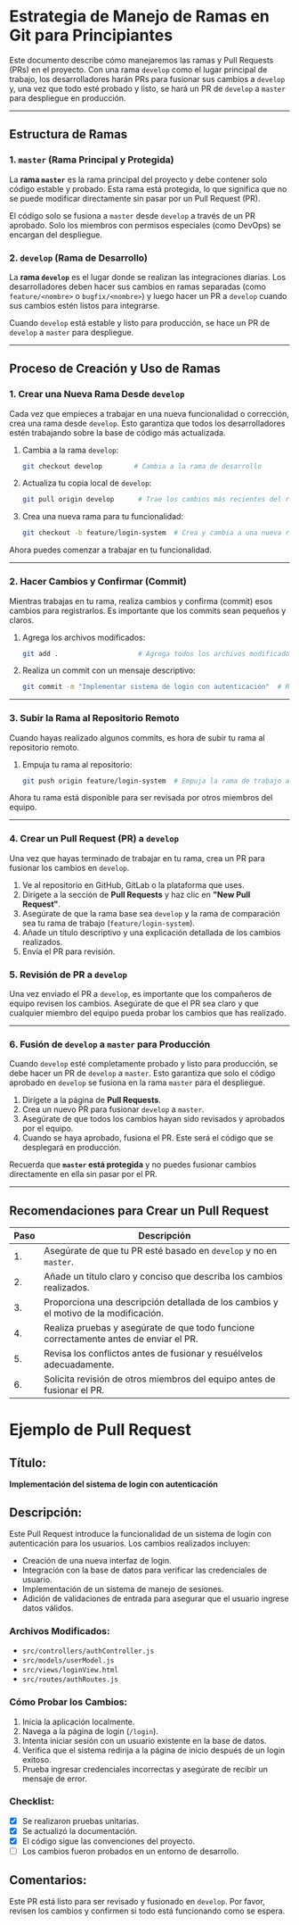# Estrategia de Manejo de Ramas en Git para Principiantes

Este documento describe cómo manejaremos las ramas y Pull Requests (PRs) en el proyecto. Con una rama `develop` como el lugar principal de trabajo, los desarrolladores harán PRs para fusionar sus cambios a `develop` y, una vez que todo esté probado y listo, se hará un PR de `develop` a `master` para despliegue en producción.

---

## Estructura de Ramas

### 1. `master` (Rama Principal y Protegida)
La **rama `master`** es la rama principal del proyecto y debe contener solo código estable y probado. Esta rama está protegida, lo que significa que no se puede modificar directamente sin pasar por un Pull Request (PR).

El código solo se fusiona a `master` desde `develop` a través de un PR aprobado. Solo los miembros con permisos especiales (como DevOps) se encargan del despliegue.

### 2. `develop` (Rama de Desarrollo)
La **rama `develop`** es el lugar donde se realizan las integraciones diarias. Los desarrolladores deben hacer sus cambios en ramas separadas (como `feature/<nombre>` o `bugfix/<nombre>`) y luego hacer un PR a `develop` cuando sus cambios estén listos para integrarse.

Cuando `develop` está estable y listo para producción, se hace un PR de `develop` a `master` para despliegue.

---

## Proceso de Creación y Uso de Ramas

### 1. Crear una Nueva Rama Desde `develop`
Cada vez que empieces a trabajar en una nueva funcionalidad o corrección, crea una rama desde `develop`. Esto garantiza que todos los desarrolladores estén trabajando sobre la base de código más actualizada.

1. Cambia a la rama `develop`:
   ```bash
   git checkout develop        # Cambia a la rama de desarrollo
   ```

2. Actualiza tu copia local de `develop`:
   ```bash
   git pull origin develop      # Trae los cambios más recientes del repositorio remoto
   ```

3. Crea una nueva rama para tu funcionalidad:
   ```bash
   git checkout -b feature/login-system  # Crea y cambia a una nueva rama
   ```

Ahora puedes comenzar a trabajar en tu funcionalidad.

---

### 2. Hacer Cambios y Confirmar (Commit)
Mientras trabajas en tu rama, realiza cambios y confirma (commit) esos cambios para registrarlos. Es importante que los commits sean pequeños y claros.

1. Agrega los archivos modificados:
   ```bash
   git add .                    # Agrega todos los archivos modificados al área de preparación
   ```

2. Realiza un commit con un mensaje descriptivo:
   ```bash
   git commit -m "Implementar sistema de login con autenticación"  # Realiza un commit con el mensaje adecuado
   ```

---

### 3. Subir la Rama al Repositorio Remoto
Cuando hayas realizado algunos commits, es hora de subir tu rama al repositorio remoto.

1. Empuja tu rama al repositorio:
   ```bash
   git push origin feature/login-system  # Empuja la rama de trabajo al repositorio remoto
   ```

Ahora tu rama está disponible para ser revisada por otros miembros del equipo.

---

### 4. Crear un Pull Request (PR) a `develop`
Una vez que hayas terminado de trabajar en tu rama, crea un PR para fusionar los cambios en `develop`.

1. Ve al repositorio en GitHub, GitLab o la plataforma que uses.
2. Dirígete a la sección de **Pull Requests** y haz clic en **"New Pull Request"**.
3. Asegúrate de que la rama base sea `develop` y la rama de comparación sea tu rama de trabajo (`feature/login-system`).
4. Añade un título descriptivo y una explicación detallada de los cambios realizados.
5. Envía el PR para revisión.

### 5. Revisión de PR a `develop`
Una vez enviado el PR a `develop`, es importante que los compañeros de equipo revisen los cambios. Asegúrate de que el PR sea claro y que cualquier miembro del equipo pueda probar los cambios que has realizado.

---

### 6. Fusión de `develop` a `master` para Producción
Cuando `develop` esté completamente probado y listo para producción, se debe hacer un PR de `develop` a `master`. Esto garantiza que solo el código aprobado en `develop` se fusiona en la rama `master` para el despliegue.

1. Dirígete a la página de **Pull Requests**.
2. Crea un nuevo PR para fusionar `develop` a `master`.
3. Asegúrate de que todos los cambios hayan sido revisados y aprobados por el equipo.
4. Cuando se haya aprobado, fusiona el PR. Este será el código que se desplegará en producción.

Recuerda que **`master` está protegida** y no puedes fusionar cambios directamente en ella sin pasar por el PR.

---

## Recomendaciones para Crear un Pull Request

| Paso   | Descripción                                                                                         |
|--------|-----------------------------------------------------------------------------------------------------|
| 1.     | Asegúrate de que tu PR esté basado en `develop` y no en `master`.                                     |
| 2.     | Añade un título claro y conciso que describa los cambios realizados.                                  |
| 3.     | Proporciona una descripción detallada de los cambios y el motivo de la modificación.                |
| 4.     | Realiza pruebas y asegúrate de que todo funcione correctamente antes de enviar el PR.              |
| 5.     | Revisa los conflictos antes de fusionar y resuélvelos adecuadamente.                                |
| 6.     | Solicita revisión de otros miembros del equipo antes de fusionar el PR.                             |3e

# Ejemplo de Pull Request

## Título:
**Implementación del sistema de login con autenticación**

## Descripción:
Este Pull Request introduce la funcionalidad de un sistema de login con autenticación para los usuarios. Los cambios realizados incluyen:

- Creación de una nueva interfaz de login.
- Integración con la base de datos para verificar las credenciales de usuario.
- Implementación de un sistema de manejo de sesiones.
- Adición de validaciones de entrada para asegurar que el usuario ingrese datos válidos.

### Archivos Modificados:
- `src/controllers/authController.js`
- `src/models/userModel.js`
- `src/views/loginView.html`
- `src/routes/authRoutes.js`

### Cómo Probar los Cambios:
1. Inicia la aplicación localmente.
2. Navega a la página de login (`/login`).
3. Intenta iniciar sesión con un usuario existente en la base de datos.
4. Verifica que el sistema redirija a la página de inicio después de un login exitoso.
5. Prueba ingresar credenciales incorrectas y asegúrate de recibir un mensaje de error.

### Checklist:
- [x] Se realizaron pruebas unitarias.
- [x] Se actualizó la documentación.
- [x] El código sigue las convenciones del proyecto.
- [ ] Los cambios fueron probados en un entorno de desarrollo.

## Comentarios:
Este PR está listo para ser revisado y fusionado en `develop`. Por favor, revisen los cambios y confirmen si todo está funcionando como se espera.